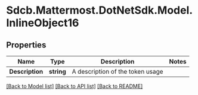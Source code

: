 # Sdcb.Mattermost.DotNetSdk.Model.InlineObject16
## Properties

Name | Type | Description | Notes
------------ | ------------- | ------------- | -------------
**Description** | **string** | A description of the token usage | 

[[Back to Model list]](../README.md#documentation-for-models) [[Back to API list]](../README.md#documentation-for-api-endpoints) [[Back to README]](../README.md)

